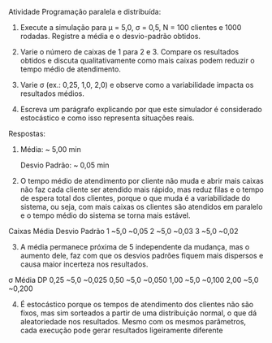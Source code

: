 Atividade Programação paralela e distribuída: 

1. Execute a simulação para µ = 5,0, σ = 0,5, N = 100 clientes e 1000 rodadas. Registre a média e o desvio-padrão obtidos.  

2. Varie o número de caixas de 1 para 2 e 3. Compare os resultados obtidos e discuta qualitativamente como mais caixas podem reduzir o tempo médio de atendimento.  

3. Varie σ (ex.: 0,25, 1,0, 2,0) e observe como a variabilidade impacta os resultados médios.  

4. Escreva um parágrafo explicando por que este simulador é considerado estocástico e como isso representa situações reais. 

 

Respostas: 

 

1. 	Média: ~ 5,00 min 

    Desvio Padrão: ~ 0,05 min 

 

2. O tempo médio de atendimento por cliente não muda e abrir mais caixas não faz cada cliente ser atendido mais rápido, mas reduz filas e o tempo de espera total dos clientes, porque o que muda é a variabilidade do sistema, ou seja, com mais caixas os clientes são atendidos em paralelo e o tempo médio do sistema se torna mais estável. 

Caixas   Média     Desvio Padrão
1        ~5,0      ~0,05
2        ~5,0      ~0,03
3        ~5,0      ~0,02


3.  A média permanece próxima de 5 independente da mudança, mas o aumento dele, faz com que os desvios padrões fiquem mais dispersos e causa maior incerteza nos resultados. 

σ      Média     DP
0,25   ~5,0      ~0,025
0,50   ~5,0      ~0,050
1,00   ~5,0      ~0,100
2,00   ~5,0      ~0,200


4. É estocástico porque os tempos de atendimento dos clientes não são fixos, mas sim sorteados a partir de uma distribuição normal, o que dá aleatoriedade nos resultados. Mesmo com os mesmos parâmetros, cada execução pode gerar resultados ligeiramente diferente 